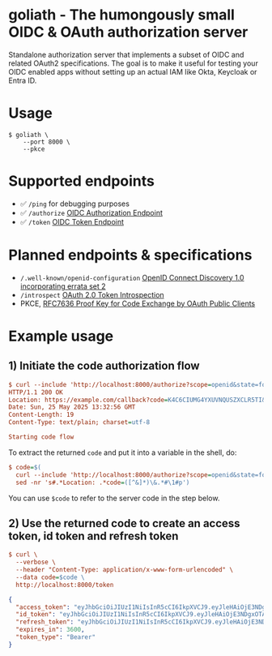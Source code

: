 
# goliath - The humongously small OIDC & OAuth authorization server

Standalone authorization server that implements a subset of OIDC and
related OAuth2 specifications. The goal is to make it useful for
testing your OIDC enabled apps without setting up an actual IAM like
Okta, Keycloak or Entra ID.

# Usage

```text
$ goliath \
    --port 8000 \
    --pkce
```

# Supported endpoints
- ✅ `/ping` for debugging purposes
- ✅ `/authorize` [OIDC Authorization Endpoint ](https://openid.net/specs/openid-connect-core-1_0.html#AuthorizationEndpoint)
- ✅ `/token` [OIDC Token Endpoint ](https://openid.net/specs/openid-connect-core-1_0.html#TokenEndpoint)

# Planned endpoints & specifications

- `/.well-known/openid-configuration` [OpenID Connect Discovery 1.0
  incorporating errata set
  2](https://openid.net/specs/openid-connect-discovery-1_0.html)
- `/introspect` [OAuth 2.0 Token
  Introspection](https://datatracker.ietf.org/doc/html/rfc7662)
- PKCE, [RFC7636 Proof Key for Code Exchange by OAuth Public
  Clients](https://www.rfc-editor.org/rfc/rfc7636)

# Example usage

## 1) Initiate the code authorization flow

```ini
$ curl --include 'http://localhost:8000/authorize?scope=openid&state=foo-state-from-client&redirect_uri=https://example.com/callback&nonce=2324'
HTTP/1.1 200 OK
Location: https://example.com/callback?code=K4C6CIUMG4YXUVNQUSZXCLR5TI&state=foo-state-from-client
Date: Sun, 25 May 2025 13:32:56 GMT
Content-Length: 19
Content-Type: text/plain; charset=utf-8

Starting code flow
```

To extract the returned `code` and put it into a variable in the
shell, do:

```ini
$ code=$(
  curl --include 'http://localhost:8000/authorize?scope=openid&state=foo-state-from-client&redirect_uri=https://example.com/callback&nonce=2324' 2>&1 |
  sed -nr 's#.*Location: .*code=([^&]*)\&.*#\1#p')
```

You can use `$code` to refer to the server code in the step below.

## 2) Use the returned code to create an access token, id token and refresh token

```ini
$ curl \
  --verbose \
  --header "Content-Type: application/x-www-form-urlencoded" \
  --data code=$code \
  http://localhost:8000/token
```

```json
{
  "access_token": "eyJhbGciOiJIUzI1NiIsInR5cCI6IkpXVCJ9.eyJleHAiOjE3NDgxOTAxMTIsImlhdCI6MTc0ODE4MjkxMiwiaXNzIjoiOi8vbG9jYWxob3N0OjgwMDAifQ.l2BAAx72K82RUiC5gJleAdzisGGK2EFWE6xSDdZZ4ic",
  "id_token": "eyJhbGciOiJIUzI1NiIsInR5cCI6IkpXVCJ9.eyJleHAiOjE3NDgxOTAxMTIsImlhdCI6MTc0ODE4MjkxMiwiaXNzIjoiOi8vbG9jYWxob3N0OjgwMDAiLCJub25jZSI6IjIzMjQifQ.27rxUD5gd3fVJ4HYUZk4ZMuGHJvqAL4dyrtjSDVD5v0",
  "refresh_token": "eyJhbGciOiJIUzI1NiIsInR5cCI6IkpXVCJ9.eyJleHAiOjE3NDgxOTAxMTIsImlhdCI6MTc0ODE4MjkxMiwiaXNzIjoiOi8vbG9jYWxob3N0OjgwMDAifQ.l2BAAx72K82RUiC5gJleAdzisGGK2EFWE6xSDdZZ4ic",
  "expires_in": 3600,
  "token_type": "Bearer"
}
```
